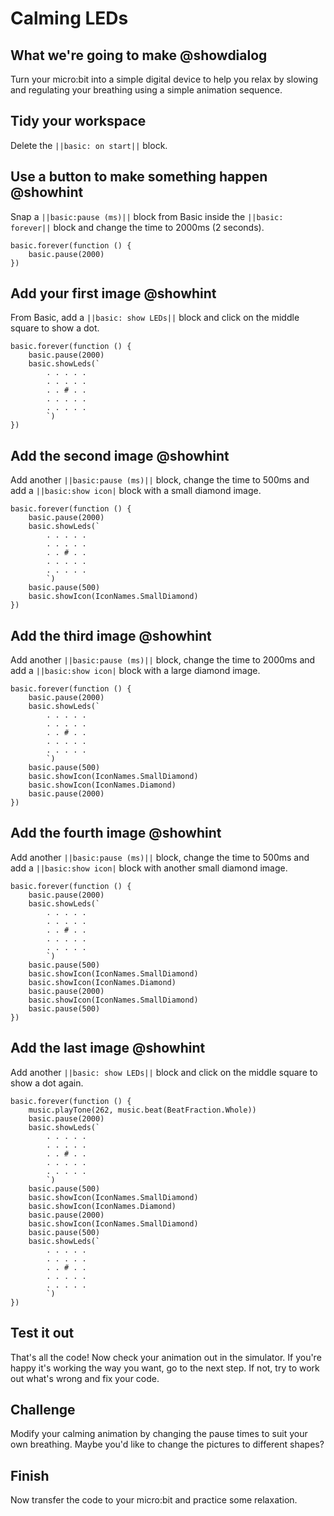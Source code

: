 
# Calming LEDs
## What we're going to make @showdialog
Turn your micro:bit into a simple digital device to help you relax by slowing and regulating your breathing using a simple animation sequence.

## Tidy your workspace
Delete the ``||basic: on start||`` block.

## Use a button to make something happen @showhint
Snap a ``||basic:pause (ms)||`` block from Basic inside the  ``||basic: forever||`` block and change the time to 2000ms (2 seconds).
```blocks
basic.forever(function () {
    basic.pause(2000)
})
```

## Add your first image @showhint
From Basic, add a ``||basic: show LEDs||`` block and click on the middle square
to show a dot.

```blocks
basic.forever(function () {
    basic.pause(2000)
    basic.showLeds(`
        . . . . .
        . . . . .
        . . # . .
        . . . . .
        . . . . .
        `)
})
```

## Add the second image @showhint
Add another ``||basic:pause (ms)||`` block, change the time to 500ms and add a ``||basic:show icon|`` block
with a small diamond image.

```blocks
basic.forever(function () {
    basic.pause(2000)
    basic.showLeds(`
        . . . . .
        . . . . .
        . . # . .
        . . . . .
        . . . . .
        `)
    basic.pause(500)
    basic.showIcon(IconNames.SmallDiamond)
})
```


## Add the third image @showhint
Add another ``||basic:pause (ms)||`` block, change the time to 2000ms and add a ``||basic:show icon|`` block
with a large diamond image.

```blocks
basic.forever(function () {
    basic.pause(2000)
    basic.showLeds(`
        . . . . .
        . . . . .
        . . # . .
        . . . . .
        . . . . .
        `)
    basic.pause(500)
    basic.showIcon(IconNames.SmallDiamond)    
    basic.showIcon(IconNames.Diamond)
    basic.pause(2000)
})
```


## Add the fourth image @showhint
Add another ``||basic:pause (ms)||`` block, change the time to 500ms and add a ``||basic:show icon|`` block
with another small diamond image.

```blocks
basic.forever(function () {
    basic.pause(2000)
    basic.showLeds(`
        . . . . .
        . . . . .
        . . # . .
        . . . . .
        . . . . .
        `)
    basic.pause(500)
    basic.showIcon(IconNames.SmallDiamond)    
    basic.showIcon(IconNames.Diamond)
    basic.pause(2000)
    basic.showIcon(IconNames.SmallDiamond)
    basic.pause(500)
})
```

## Add the last image @showhint
Add another ``||basic: show LEDs||`` block and click on the middle square
to show a dot again.

```blocks
basic.forever(function () {
    music.playTone(262, music.beat(BeatFraction.Whole))
    basic.pause(2000)
    basic.showLeds(`
        . . . . .
        . . . . .
        . . # . .
        . . . . .
        . . . . .
        `)
    basic.pause(500)
    basic.showIcon(IconNames.SmallDiamond)    
    basic.showIcon(IconNames.Diamond)
    basic.pause(2000)
    basic.showIcon(IconNames.SmallDiamond)
    basic.pause(500)
    basic.showLeds(`
        . . . . .
        . . . . .
        . . # . .
        . . . . .
        . . . . .
        `)
})
```

## Test it out
That's all the code! Now check your animation out in the simulator.
If you're happy it's working the way you want, go to the next step.
If not, try to work out what's wrong and fix your code.


## Challenge
Modify your calming animation by changing the pause times to suit your own breathing. 
Maybe you'd like to change the pictures to different shapes?


## Finish
Now transfer the code to your micro:bit and practice some relaxation.
